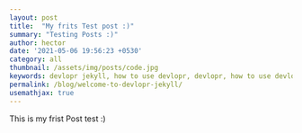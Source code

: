 ```yaml
---
layout: post
title:  "My frits Test post :)"
summary: "Testing Posts :)"
author: hector
date: '2021-05-06 19:56:23 +0530'
category: all
thumbnail: /assets/img/posts/code.jpg
keywords: devlopr jekyll, how to use devlopr, devlopr, how to use devlopr-jekyll, devlopr-jekyll tutorial,best jekyll themes
permalink: /blog/welcome-to-devlopr-jekyll/
usemathjax: true
---
```

This is my frist Post test :)